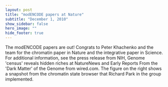 ```yaml
---
layout: post
title: "modENCODE papers at Nature"
subtitle: "December 1, 2010"
show_sidebar: false
hero_image: ""
hide_footer: true
---
```


The modENCODE papers are out! Congrats to Peter Khachenko and the team for the chromatin paper in Nature and the integrative paper in Science. For additional information, see the press release from NIH, Genome 'census' reveals hidden riches at NatureNews and Early Reports From the 'Dark Matter' of the Genome from wired.com. The figure on the right shows a snapshot from the chromatin state browser that Richard Park in the group implemented.

